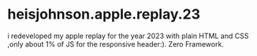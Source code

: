 # heisjohnson.apple.replay.23
i redeveloped my apple replay for the year 2023 with plain HTML and CSS ,only about 1% of JS  for the responsive header:). Zero Framework.
